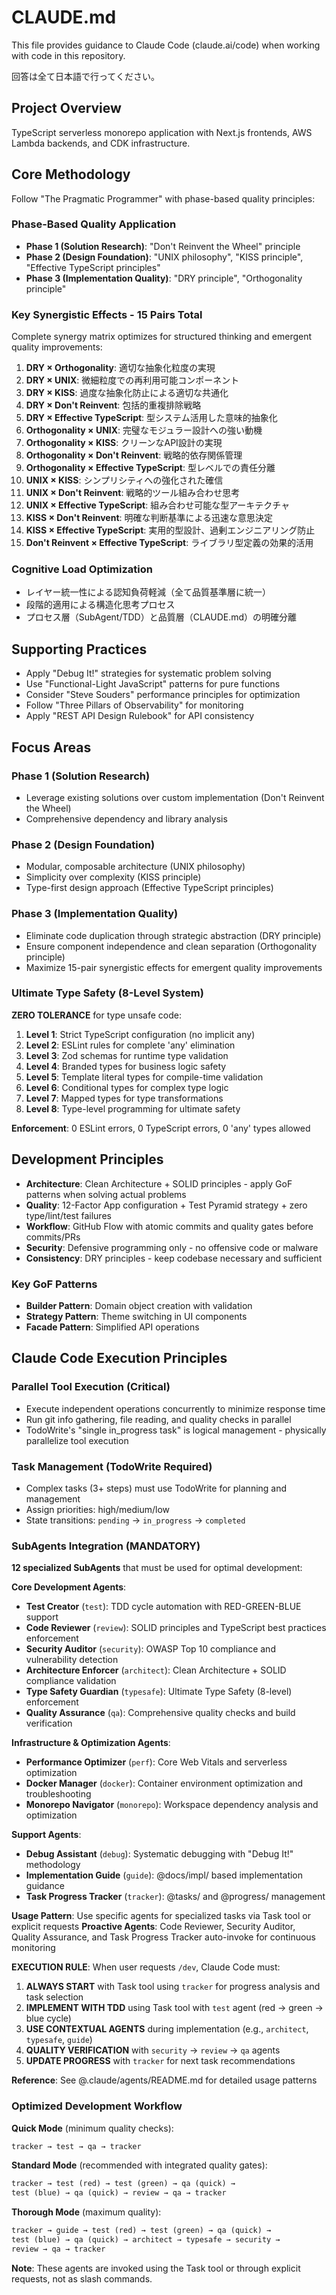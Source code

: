 # CLAUDE.md

This file provides guidance to Claude Code (claude.ai/code) when working with code in this repository.

回答は全て日本語で行ってください。

## Project Overview

TypeScript serverless monorepo application with Next.js frontends, AWS Lambda backends, and CDK infrastructure.

## Core Methodology

Follow "The Pragmatic Programmer" with phase-based quality principles:

### Phase-Based Quality Application
- **Phase 1 (Solution Research)**: "Don't Reinvent the Wheel" principle
- **Phase 2 (Design Foundation)**: "UNIX philosophy", "KISS principle", "Effective TypeScript principles"  
- **Phase 3 (Implementation Quality)**: "DRY principle", "Orthogonality principle"

### Key Synergistic Effects - 15 Pairs Total
Complete synergy matrix optimizes for structured thinking and emergent quality improvements:

1. **DRY × Orthogonality**: 適切な抽象化粒度の実現
2. **DRY × UNIX**: 微細粒度での再利用可能コンポーネント
3. **DRY × KISS**: 過度な抽象化防止による適切な共通化
4. **DRY × Don't Reinvent**: 包括的重複排除戦略
5. **DRY × Effective TypeScript**: 型システム活用した意味的抽象化
6. **Orthogonality × UNIX**: 完璧なモジュラー設計への強い動機
7. **Orthogonality × KISS**: クリーンなAPI設計の実現
8. **Orthogonality × Don't Reinvent**: 戦略的依存関係管理
9. **Orthogonality × Effective TypeScript**: 型レベルでの責任分離
10. **UNIX × KISS**: シンプリシティへの強化された確信
11. **UNIX × Don't Reinvent**: 戦略的ツール組み合わせ思考
12. **UNIX × Effective TypeScript**: 組み合わせ可能な型アーキテクチャ
13. **KISS × Don't Reinvent**: 明確な判断基準による迅速な意思決定
14. **KISS × Effective TypeScript**: 実用的型設計、過剰エンジニアリング防止
15. **Don't Reinvent × Effective TypeScript**: ライブラリ型定義の効果的活用

### Cognitive Load Optimization
- レイヤー統一性による認知負荷軽減（全て品質基準層に統一）
- 段階的適用による構造化思考プロセス
- プロセス層（SubAgent/TDD）と品質層（CLAUDE.md）の明確分離

## Supporting Practices

- Apply "Debug It!" strategies for systematic problem solving
- Use "Functional-Light JavaScript" patterns for pure functions
- Consider "Steve Souders" performance principles for optimization
- Follow "Three Pillars of Observability" for monitoring
- Apply "REST API Design Rulebook" for API consistency

## Focus Areas

### Phase 1 (Solution Research)
- Leverage existing solutions over custom implementation (Don't Reinvent the Wheel)
- Comprehensive dependency and library analysis

### Phase 2 (Design Foundation)  
- Modular, composable architecture (UNIX philosophy)
- Simplicity over complexity (KISS principle)
- Type-first design approach (Effective TypeScript principles)

### Phase 3 (Implementation Quality)
- Eliminate code duplication through strategic abstraction (DRY principle) 
- Ensure component independence and clean separation (Orthogonality principle)
- Maximize 15-pair synergistic effects for emergent quality improvements

### Ultimate Type Safety (8-Level System)

**ZERO TOLERANCE** for type unsafe code:

1. **Level 1**: Strict TypeScript configuration (no implicit any)
2. **Level 2**: ESLint rules for complete 'any' elimination
3. **Level 3**: Zod schemas for runtime type validation
4. **Level 4**: Branded types for business logic safety
5. **Level 5**: Template literal types for compile-time validation
6. **Level 6**: Conditional types for complex type logic
7. **Level 7**: Mapped types for type transformations
8. **Level 8**: Type-level programming for ultimate safety

**Enforcement**: 0 ESLint errors, 0 TypeScript errors, 0 'any' types allowed

## Development Principles

- **Architecture**: Clean Architecture + SOLID principles - apply GoF patterns when solving actual problems
- **Quality**: 12-Factor App configuration + Test Pyramid strategy + zero type/lint/test failures
- **Workflow**: GitHub Flow with atomic commits and quality gates before commits/PRs
- **Security**: Defensive programming only - no offensive code or malware
- **Consistency**: DRY principles - keep codebase necessary and sufficient

### Key GoF Patterns

- **Builder Pattern**: Domain object creation with validation
- **Strategy Pattern**: Theme switching in UI components
- **Facade Pattern**: Simplified API operations

## Claude Code Execution Principles

### Parallel Tool Execution (Critical)

- Execute independent operations concurrently to minimize response time
- Run git info gathering, file reading, and quality checks in parallel
- TodoWrite's "single in_progress task" is logical management - physically parallelize tool execution

### Task Management (TodoWrite Required)

- Complex tasks (3+ steps) must use TodoWrite for planning and management
- Assign priorities: high/medium/low
- State transitions: `pending` → `in_progress` → `completed`

### SubAgents Integration (MANDATORY)

**12 specialized SubAgents** that must be used for optimal development:

**Core Development Agents**:

- **Test Creator** (`test`): TDD cycle automation with RED-GREEN-BLUE support
- **Code Reviewer** (`review`): SOLID principles and TypeScript best practices enforcement
- **Security Auditor** (`security`): OWASP Top 10 compliance and vulnerability detection
- **Architecture Enforcer** (`architect`): Clean Architecture + SOLID compliance validation
- **Type Safety Guardian** (`typesafe`): Ultimate Type Safety (8-level) enforcement
- **Quality Assurance** (`qa`): Comprehensive quality checks and build verification

**Infrastructure & Optimization Agents**:

- **Performance Optimizer** (`perf`): Core Web Vitals and serverless optimization
- **Docker Manager** (`docker`): Container environment optimization and troubleshooting
- **Monorepo Navigator** (`monorepo`): Workspace dependency analysis and optimization

**Support Agents**:

- **Debug Assistant** (`debug`): Systematic debugging with "Debug It!" methodology
- **Implementation Guide** (`guide`): @docs/impl/ based implementation guidance
- **Task Progress Tracker** (`tracker`): @tasks/ and @progress/ management

**Usage Pattern**: Use specific agents for specialized tasks via Task tool or explicit requests
**Proactive Agents**: Code Reviewer, Security Auditor, Quality Assurance, and Task Progress Tracker auto-invoke for continuous monitoring

**EXECUTION RULE**: When user requests `/dev`, Claude Code must:

1. **ALWAYS START** with Task tool using `tracker` for progress analysis and task selection
2. **IMPLEMENT WITH TDD** using Task tool with `test` agent (red → green → blue cycle)
3. **USE CONTEXTUAL AGENTS** during implementation (e.g., `architect`, `typesafe`, `guide`)
4. **QUALITY VERIFICATION** with `security` → `review` → `qa` agents
5. **UPDATE PROGRESS** with `tracker` for next task recommendations

**Reference**: See @.claude/agents/README.md for detailed usage patterns

### Optimized Development Workflow

**Quick Mode** (minimum quality checks):

```txt
tracker → test → qa → tracker
```

**Standard Mode** (recommended with integrated quality gates):

```txt
tracker → test (red) → test (green) → qa (quick) →
test (blue) → qa (quick) → review → qa → tracker
```

**Thorough Mode** (maximum quality):

```txt
tracker → guide → test (red) → test (green) → qa (quick) →
test (blue) → qa (quick) → architect → typesafe → security →
review → qa → tracker
```

**Note**: These agents are invoked using the Task tool or through explicit requests, not as slash commands.